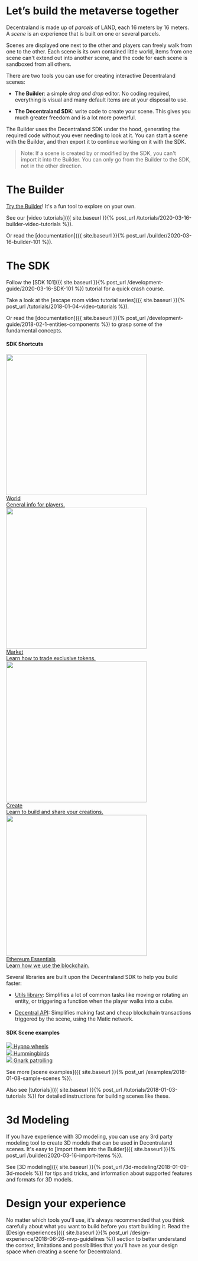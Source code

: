# Let’s build the metaverse together

Decentraland is made up of _parcels_ of LAND, each 16 meters by 16 meters. A _scene_ is an experience that is built on one or several parcels.

Scenes are displayed one next to the other and players can freely walk from one to the other. Each scene is its own contained little world, items from one scene can't extend out into another scene, and the code for each scene is sandboxed from all others.

There are two tools you can use for creating interactive Decentraland scenes:

- **The Builder**: a simple _drag and drop_ editor. No coding required, everything is visual and many default items are at your disposal to use.

- **The Decentraland SDK**: write code to create your scene. This gives you much greater freedom and is a lot more powerful.

The Builder uses the Decentraland SDK under the hood, generating the required code without you ever needing to look at it. You can start a scene with the Builder, and then export it to continue working on it with the SDK.

> Note: If a scene is created by or modified by the SDK, you can't import it into the Builder. You can only go from the Builder to the SDK, not in the other direction.

# The Builder

[Try the Builder](https://builder.decentraland.org)! It's a fun tool to explore on your own.

See our [video tutorials]({{ site.baseurl }}{% post_url /tutorials/2020-03-16-builder-video-tutorials %}).

Or read the [documentation]({{ site.baseurl }}{% post_url /builder/2020-03-16-builder-101 %}).

# The SDK

Follow the [SDK 101]({{ site.baseurl }}{% post_url /development-guide/2020-03-16-SDK-101 %}) tutorial for a quick crash course.

Take a look at the [escape room video tutorial series]({{ site.baseurl }}{% post_url /tutorials/2018-01-04-video-tutorials %}).

Or read the [documentation]({{ site.baseurl }}{% post_url /development-guide/2018-02-1-entities-components %}) to grasp some of the fundamental concepts.

#### SDK Shortcuts

<div class="shortcuts">
  <a href="{{ site.baseurl }}{% post_url /general/2018-01-01-introduction %}">
    <div>
      <div class="image"><img src="{{ site.baseurl }}/images/BackWorld.png" width="380" height="380"/></div>
      <div class="title">World</div>
      <div class="description">General info for players.</div>
    </div>
  </a>
  <a href="{{ site.baseurl }}{% post_url /market/2018-01-01-marketplace %}">
    <div>
      <div class="image"><img src="{{ site.baseurl }}/images/BackMarket.png" width="380" height="380"/></div>
      <div class="title">Market</div>
      <div class="description">Learn how to trade exclusive tokens.</div>
    </div>
  </a>
  <a href="{{ site.baseurl }}{% link content-intro.html %}">
    <div>
      <div class="image"><img src="{{ site.baseurl }}/images/BackCreate.png" width="380" height="380"/></div>
      <div class="title">Create</div>
      <div class="description">Learn to build and share your creations.</div>
    </div>
  </a>
  <a href="{{ site.baseurl }}{% post_url /blockchain-integration/2020-02-17-get-a-wallet %}">
    <div>
      <div class="image"><img src="{{ site.baseurl }}/images/BackEth.png" width="380" height="380"/></div>
      <div class="title">Ethereum Essentials</div>
      <div class="description">Learn how we use the blockchain.</div>
    </div>
  </a>
</div>

Several libraries are built upon the Decentraland SDK to help you build faster:

- [Utils library](https://www.npmjs.com/package/decentraland-ecs-utils): Simplifies a lot of common tasks like moving or rotating an entity, or triggering a function when the player walks into a cube.

- [Decentral API](https://www.decentral.io/docs/dcl/overview/): Simplifies making fast and cheap blockchain transactions triggered by the scene, using the Matic network.

#### SDK Scene examples

<div class="examples">
  <a target="_blank" href="https://github.com/decentraland-scenes/Hypno-wheels">
    <div>
      <img src="{{ site.baseurl }}/images/home/example-hypno-wheel.png"/>
      <span>Hypno wheels</span>
    </div>
  </a>
  <a target="_blank" href="https://github.com/decentraland-scenes/Hummingbirds">
    <div>
      <img src="{{ site.baseurl }}/images/home/hummingbirds.png"/>
      <span>Hummingbirds</span>
    </div>
  </a>
  <a target="_blank" href="https://github.com/decentraland-scenes/Gnark-patrol">
    <div>
      <img src="{{ site.baseurl }}/images/home/example-gnark.png"/>
      <span>Gnark patrolling</span>
    </div>
  </a>
</div>

See more [scene examples]({{ site.baseurl }}{% post_url /examples/2018-01-08-sample-scenes %}).

Also see [tutorials]({{ site.baseurl }}{% post_url /tutorials/2018-01-03-tutorials %}) for detailed instructions for building scenes like these.

# 3d Modeling

If you have experience with 3D modeling, you can use any 3rd party modeling tool to create 3D models that can be used in Decentraland scenes. It's easy to [import them into the Builder]({{ site.baseurl }}{% post_url /builder/2020-03-16-import-items %}).

See [3D modeling]({{ site.baseurl }}{% post_url /3d-modeling/2018-01-09-3d-models %}) for tips and tricks, and information about supported features and formats for 3D models.

# Design your experience

No matter which tools you'll use, it's always recommended that you think carefully about what you want to build before you start building it. Read the [Design experiences]({{ site.baseurl }}{% post_url /design-experience/2018-06-26-mvp-guidelines %}) section to better understand the context, limitations and possibilities that you'll have as your design space when creating a scene for Decentraland.
